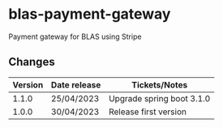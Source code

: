 # blas-payment-gateway

Payment gateway for BLAS using Stripe

## Changes

| Version | Date release | Tickets/Notes             |
|---------|--------------|---------------------------|
| 1.1.0   | 25/04/2023   | Upgrade spring boot 3.1.0 |
| 1.0.0   | 30/04/2023   | Release first version     |
